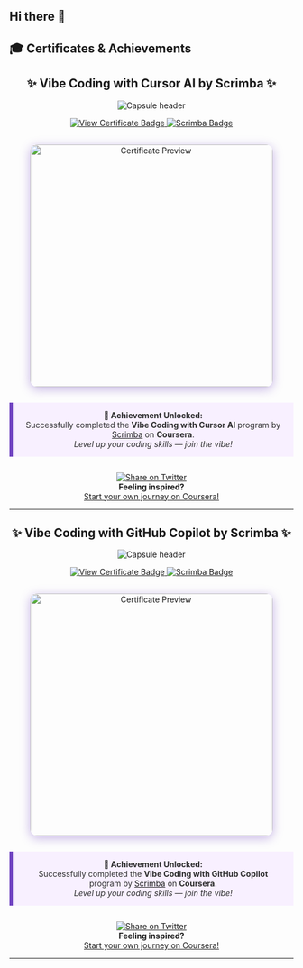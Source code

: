 ## Hi there 👋

<!--
**webKing021/webKing021** is a ✨ _special_ ✨ repository because its `README.md` (this file) appears on your GitHub profile.

Here are some ideas to get you started:

- 🔭 I’m currently working on ...
- 🌱 I’m currently learning ...
- 👯 I’m looking to collaborate on ...
- 🤔 I’m looking for help with ...
- 💬 Ask me about ...
- 📫 How to reach me: ...
- 😄 Pronouns: ...
- ⚡ Fun fact: ...
-->

## 🎓 Certificates & Achievements

<div align="center">

<!-- Sparkling Title & Animated Divider -->
<h2>✨ Vibe Coding with Cursor AI by Scrimba ✨</h2>

<img src="https://capsule-render.vercel.app/api?type=waving&color=6f42c1&height=70&section=header&text=Certified%20by%20Coursera&fontSize=28&animation=twinkling" alt="Capsule header"/>

<!-- Modern Badge Row with Interactive CTA -->
<p>
  <a href="https://coursera.org/share/914692a5df14ae01560225521ade56f1" target="_blank" rel="noopener noreferrer">
    <img src="https://img.shields.io/badge/View%20Official%20Certificate-6f42c1?style=for-the-badge&logo=Coursera&logoColor=white&labelColor=2d2d2d" alt="View Certificate Badge"/>
  </a>
  <a href="https://www.coursera.org/learn/vibe-coding-with-cursor-ai" target="_blank" rel="noopener noreferrer">
    <img src="https://img.shields.io/badge/Powered%20by-Scrimba-ff5fa2?style=for-the-badge&logo=Scrimba&logoColor=white" alt="Scrimba Badge"/>
  </a>
</p>

<!-- Certificate Preview with Shadow -->
<a href="https://coursera.org/share/914692a5df14ae01560225521ade56f1" target="_blank" rel="noopener noreferrer">
  <img src="https://s3.amazonaws.com/coursera_assets/meta_images/generated/CERTIFICATE_LANDING_PAGE/CERTIFICATE_LANDING_PAGE~HVODVNW3R08X/CERTIFICATE_LANDING_PAGE~HVODVNW3R08X.jpeg" alt="Certificate Preview" width="430" style="box-shadow: 0 4px 18px 0 rgba(111,66,193,0.4); border-radius: 12px; margin-top: 16px;"/>
</a>

<!-- Highlighted Achievement Block -->
<blockquote align="center" style="background:#f8f0ff; border-left: 6px solid #6f42c1; padding: 1em 1.5em; margin: 2em 0; color: #2d2d2d;">
  <strong>🚀 Achievement Unlocked:</strong>  
  <br>
  Successfully completed the <b>Vibe Coding with Cursor AI</b> program by <a href="https://www.coursera.org/learn/vibe-coding-with-cursor-ai" target="_blank" rel="noopener noreferrer">Scrimba</a> on <b>Coursera</b>.
  <br>
  <em>Level up your coding skills — join the vibe!</em>
</blockquote>

<!-- Social Proof and Encouragement -->
<p align="center">
  <a href="https://coursera.org/share/914692a5df14ae01560225521ade56f1" target="_blank" rel="noopener noreferrer">
    <img src="https://img.shields.io/twitter/url?label=Share%20on%20Twitter&url=https%3A%2F%2Fcoursera.org%2Fshare%2F914692a5df14ae01560225521ade56f1&style=social" alt="Share on Twitter" />
  </a>
  <br>
  <b>Feeling inspired?</b> <br>
  <a href="https://www.coursera.org/" target="_blank" rel="noopener noreferrer">Start your own journey on Coursera!</a>
</p>

</div>

---

<div align="center">

<!-- Sparkling Title & Animated Divider -->
<h2>✨ Vibe Coding with GitHub Copilot by Scrimba ✨</h2>

<img src="https://capsule-render.vercel.app/api?type=waving&color=6f42c1&height=70&section=header&text=Certified%20by%20Coursera&fontSize=28&animation=twinkling" alt="Capsule header"/>

<!-- Modern Badge Row with Interactive CTA -->
<p>
  <a href="https://coursera.org/share/0a6df10d2e6a9207eb27f1abf92e3da3" target="_blank" rel="noopener noreferrer">
    <img src="https://img.shields.io/badge/View%20Official%20Certificate-6f42c1?style=for-the-badge&logo=Coursera&logoColor=white&labelColor=2d2d2d" alt="View Certificate Badge"/>
  </a>
  <a href="https://www.coursera.org/learn/vibe-coding-github-copilot" target="_blank" rel="noopener noreferrer">
    <img src="https://img.shields.io/badge/Powered%20by-Scrimba-ff5fa2?style=for-the-badge&logo=Scrimba&logoColor=white" alt="Scrimba Badge"/>
  </a>
</p>

<!-- Certificate Preview with Shadow -->
<a href="https://coursera.org/share/0a6df10d2e6a9207eb27f1abf92e3da3" target="_blank" rel="noopener noreferrer">
  <img src="https://s3.amazonaws.com/coursera_assets/meta_images/generated/CERTIFICATE_LANDING_PAGE/CERTIFICATE_LANDING_PAGE~TVVK4240RYV2/CERTIFICATE_LANDING_PAGE~TVVK4240RYV2.jpeg" alt="Certificate Preview" width="430" style="box-shadow: 0 4px 18px 0 rgba(111,66,193,0.4); border-radius: 12px; margin-top: 16px;"/>
</a>

<!-- Highlighted Achievement Block -->
<blockquote align="center" style="background:#f8f0ff; border-left: 6px solid #6f42c1; padding: 1em 1.5em; margin: 2em 0; color: #2d2d2d;">
  <strong>🚀 Achievement Unlocked:</strong>  
  <br>
  Successfully completed the <b>Vibe Coding with GitHub Copilot</b> program by <a href="https://www.coursera.org/learn/vibe-coding-github-copilot" target="_blank" rel="noopener noreferrer">Scrimba</a> on <b>Coursera</b>.
  <br>
  <em>Level up your coding skills — join the vibe!</em>
</blockquote>

<!-- Social Proof and Encouragement -->
<p align="center">
  <a href="https://coursera.org/share/0a6df10d2e6a9207eb27f1abf92e3da3" target="_blank" rel="noopener noreferrer">
    <img src="https://img.shields.io/twitter/url?label=Share%20on%20Twitter&url=https%3A%2F%2Fcoursera.org%2Fshare%2F914692a5df14ae01560225521ade56f1&style=social" alt="Share on Twitter" />
  </a>
  <br>
  <b>Feeling inspired?</b> <br>
  <a href="https://www.coursera.org/" target="_blank" rel="noopener noreferrer">Start your own journey on Coursera!</a>
</p>

</div>

---
